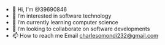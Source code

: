- 👋 Hi, I’m @39690846
- 👀 I’m interested in software technology 
- 🌱 I’m currently learning computer science 
- 💞️ I’m looking to collaborate on software developments
- 📫 How to reach me Email charlesomondi232@gmail.com 

<!---
39690846/39690846 is a ✨ special ✨ repository because its `README.md` (this file) appears on your GitHub profile.
You can click the Preview link to take a look at your changes.
--->
